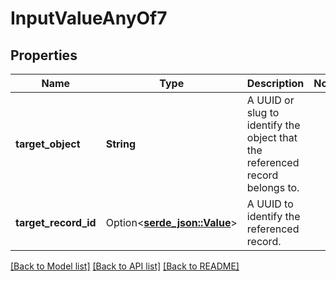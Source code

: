 # InputValueAnyOf7

## Properties

Name | Type | Description | Notes
------------ | ------------- | ------------- | -------------
**target_object** | **String** | A UUID or slug to identify the object that the referenced record belongs to. | 
**target_record_id** | Option<[**serde_json::Value**](.md)> | A UUID to identify the referenced record. | 

[[Back to Model list]](../README.md#documentation-for-models) [[Back to API list]](../README.md#documentation-for-api-endpoints) [[Back to README]](../README.md)



